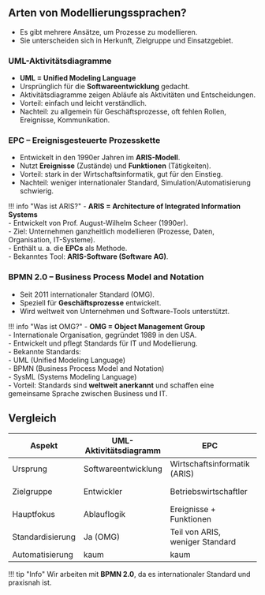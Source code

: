 ## Arten von Modellierungssprachen?

- Es gibt mehrere Ansätze, um Prozesse zu modellieren.  
- Sie unterscheiden sich in Herkunft, Zielgruppe und Einsatzgebiet.  


### UML-Aktivitätsdiagramme

- **UML = Unified Modeling Language**  
- Ursprünglich für die **Softwareentwicklung** gedacht.  
- Aktivitätsdiagramme zeigen Abläufe als Aktivitäten und Entscheidungen.  
- Vorteil: einfach und leicht verständlich.  
- Nachteil: zu allgemein für Geschäftsprozesse, oft fehlen Rollen, Ereignisse, Kommunikation.

### EPC – Ereignisgesteuerte Prozesskette

- Entwickelt in den 1990er Jahren im **ARIS-Modell**.  
- Nutzt **Ereignisse** (Zustände) und **Funktionen** (Tätigkeiten).  
- Vorteil: stark in der Wirtschaftsinformatik, gut für den Einstieg.  
- Nachteil: weniger internationaler Standard, Simulation/Automatisierung schwierig. 

!!! info "Was ist ARIS?"
    - **ARIS = Architecture of Integrated Information Systems**  
    - Entwickelt von Prof. August-Wilhelm Scheer (1990er).  
    - Ziel: Unternehmen ganzheitlich modellieren (Prozesse, Daten, Organisation, IT-Systeme).  
    - Enthält u. a. die **EPCs** als Methode.  
    - Bekanntes Tool: **ARIS-Software (Software AG)**.  

### BPMN 2.0 – Business Process Model and Notation
- Seit 2011 internationaler Standard (OMG).  
- Speziell für **Geschäftsprozesse** entwickelt.  
- Wird weltweit von Unternehmen und Software-Tools unterstützt. 

!!! info "Was ist OMG?"
    - **OMG = Object Management Group**  
    - Internationale Organisation, gegründet 1989 in den USA.  
    - Entwickelt und pflegt Standards für IT und Modellierung.  
    - Bekannte Standards:  
      - UML (Unified Modeling Language)  
      - BPMN (Business Process Model and Notation)  
      - SysML (Systems Modeling Language)  
    - Vorteil: Standards sind **weltweit anerkannt** und schaffen eine gemeinsame Sprache zwischen Business und IT.  

## Vergleich

| Aspekt              | UML-Aktivitätsdiagramm      | EPC                        | BPMN 2.0                 |
|---------------------|-----------------------------|----------------------------|--------------------------|
| Ursprung            | Softwareentwicklung         | Wirtschaftsinformatik (ARIS)| Internationaler Standard |
| Zielgruppe          | Entwickler                  | Betriebswirtschaftler      | Business & IT gemeinsam  |
| Hauptfokus          | Ablauflogik                 | Ereignisse + Funktionen    | Geschäftsprozesse        |
| Standardisierung    | Ja (OMG)                    | Teil von ARIS, weniger Standard | Ja (OMG, weltweit)  |
| Automatisierung     | kaum                       | kaum                       | sehr gut möglich         |

!!! tip "Info"
    Wir arbeiten mit **BPMN 2.0**, da es internationaler Standard und praxisnah ist.

